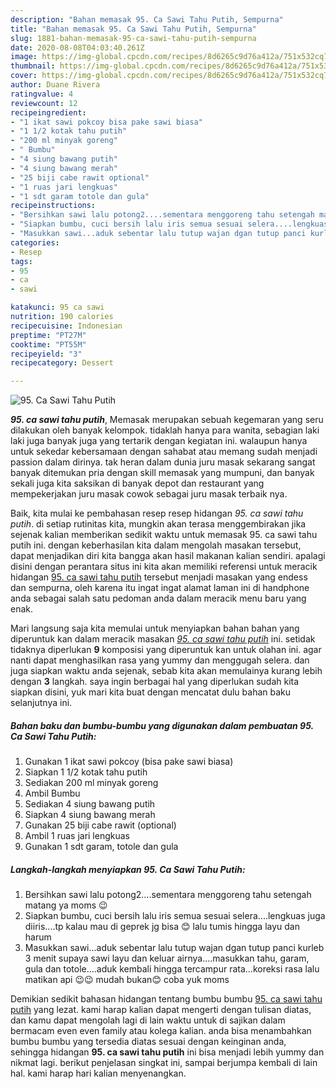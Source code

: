 ```yaml
---
description: "Bahan memasak 95. Ca Sawi Tahu Putih, Sempurna"
title: "Bahan memasak 95. Ca Sawi Tahu Putih, Sempurna"
slug: 1881-bahan-memasak-95-ca-sawi-tahu-putih-sempurna
date: 2020-08-08T04:03:40.261Z
image: https://img-global.cpcdn.com/recipes/8d6265c9d76a412a/751x532cq70/95-ca-sawi-tahu-putih-foto-resep-utama.jpg
thumbnail: https://img-global.cpcdn.com/recipes/8d6265c9d76a412a/751x532cq70/95-ca-sawi-tahu-putih-foto-resep-utama.jpg
cover: https://img-global.cpcdn.com/recipes/8d6265c9d76a412a/751x532cq70/95-ca-sawi-tahu-putih-foto-resep-utama.jpg
author: Duane Rivera
ratingvalue: 4
reviewcount: 12
recipeingredient:
- "1 ikat sawi pokcoy bisa pake sawi biasa"
- "1 1/2 kotak tahu putih"
- "200 ml minyak goreng"
- " Bumbu"
- "4 siung bawang putih"
- "4 siung bawang merah"
- "25 biji cabe rawit optional"
- "1 ruas jari lengkuas"
- "1 sdt garam totole dan gula"
recipeinstructions:
- "Bersihkan sawi lalu potong2....sementara menggoreng tahu setengah matang ya moms 😉"
- "Siapkan bumbu, cuci bersih lalu iris semua sesuai selera....lengkuas juga diiris....tp kalau mau di geprek jg bisa 😊 lalu tumis hingga layu dan harum"
- "Masukkan sawi...aduk sebentar lalu tutup wajan dgan tutup panci kurleb 3 menit supaya sawi layu dan keluar airnya....masukkan tahu, garam, gula dan totole....aduk kembali hingga tercampur rata...koreksi rasa lalu matikan api 😉😉 mudah bukan😊 coba yuk moms"
categories:
- Resep
tags:
- 95
- ca
- sawi

katakunci: 95 ca sawi 
nutrition: 190 calories
recipecuisine: Indonesian
preptime: "PT27M"
cooktime: "PT55M"
recipeyield: "3"
recipecategory: Dessert

---
```



![95. Ca Sawi Tahu Putih](https://img-global.cpcdn.com/recipes/8d6265c9d76a412a/751x532cq70/95-ca-sawi-tahu-putih-foto-resep-utama.jpg)

<b><i>95. ca sawi tahu putih</i></b>, Memasak merupakan sebuah kegemaran yang seru dilakukan oleh banyak kelompok. tidaklah hanya para wanita, sebagian laki laki juga banyak juga yang tertarik dengan kegiatan ini. walaupun hanya untuk sekedar kebersamaan dengan sahabat atau memang sudah menjadi passion dalam dirinya. tak heran dalam dunia juru masak sekarang sangat banyak ditemukan pria dengan skill memasak yang mumpuni, dan banyak sekali juga kita saksikan di banyak depot dan restaurant yang mempekerjakan juru masak cowok sebagai juru masak terbaik nya.

Baik, kita mulai ke pembahasan resep resep hidangan <i>95. ca sawi tahu putih</i>. di setiap rutinitas kita, mungkin akan terasa menggembirakan jika sejenak kalian memberikan sedikit waktu untuk memasak 95. ca sawi tahu putih ini. dengan keberhasilan kita dalam mengolah masakan tersebut, dapat menjadikan diri kita bangga akan hasil makanan kalian sendiri. apalagi disini dengan perantara situs ini kita akan memiliki referensi untuk meracik hidangan <u>95. ca sawi tahu putih</u> tersebut menjadi masakan yang endess dan sempurna, oleh karena itu ingat ingat alamat laman ini di handphone anda sebagai salah satu pedoman anda dalam meracik menu baru yang enak.




Mari langsung saja kita memulai untuk menyiapkan bahan bahan yang diperuntuk kan dalam meracik masakan <u><i>95. ca sawi tahu putih</i></u> ini. setidak tidaknya diperlukan <b>9</b> komposisi yang diperuntuk kan untuk olahan ini. agar nanti dapat menghasilkan rasa yang yummy dan menggugah selera. dan juga siapkan waktu anda sejenak, sebab kita akan memulainya kurang lebih dengan <b>3</b> langkah. saya ingin berbagai hal yang diperlukan sudah kita siapkan disini, yuk mari kita buat dengan mencatat dulu bahan baku selanjutnya ini.

<!--inarticleads1-->

##### Bahan baku dan bumbu-bumbu yang digunakan dalam pembuatan 95. Ca Sawi Tahu Putih:

1. Gunakan 1 ikat sawi pokcoy (bisa pake sawi biasa)
1. Siapkan 1 1/2 kotak tahu putih
1. Sediakan 200 ml minyak goreng
1. Ambil  Bumbu
1. Sediakan 4 siung bawang putih
1. Siapkan 4 siung bawang merah
1. Gunakan 25 biji cabe rawit (optional)
1. Ambil 1 ruas jari lengkuas
1. Gunakan 1 sdt garam, totole dan gula




<!--inarticleads2-->

##### Langkah-langkah menyiapkan 95. Ca Sawi Tahu Putih:

1. Bersihkan sawi lalu potong2....sementara menggoreng tahu setengah matang ya moms 😉
1. Siapkan bumbu, cuci bersih lalu iris semua sesuai selera....lengkuas juga diiris....tp kalau mau di geprek jg bisa 😊 lalu tumis hingga layu dan harum
1. Masukkan sawi...aduk sebentar lalu tutup wajan dgan tutup panci kurleb 3 menit supaya sawi layu dan keluar airnya....masukkan tahu, garam, gula dan totole....aduk kembali hingga tercampur rata...koreksi rasa lalu matikan api 😉😉 mudah bukan😊 coba yuk moms




Demikian sedikit bahasan hidangan tentang bumbu bumbu <u>95. ca sawi tahu putih</u> yang lezat. kami harap kalian dapat mengerti dengan tulisan diatas, dan kamu dapat mengolah lagi di lain waktu untuk di sajikan dalam bermacam even even family atau kolega kalian. anda bisa menambahkan bumbu bumbu yang tersedia diatas sesuai dengan keinginan anda, sehingga hidangan <b>95. ca sawi tahu putih</b> ini bisa menjadi lebih yummy dan nikmat lagi. berikut penjelasan singkat ini, sampai berjumpa kembali di lain hal. kami harap hari kalian menyenangkan.
